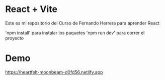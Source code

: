 # React + Vite

Este es mi repositorio del Curso de Fernando Herrera para aprender React

'npm install' para instalar los paquetes
'npm run dev' para correr el proyecto


# Demo
https://heartfelt-moonbeam-d0fd56.netlify.app